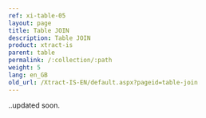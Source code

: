 ```yaml
---
ref: xi-table-05
layout: page
title: Table JOIN
description: Table JOIN
product: xtract-is
parent: table
permalink: /:collection/:path
weight: 5
lang: en_GB
old_url: /Xtract-IS-EN/default.aspx?pageid=table-join
---
```



..updated soon.
